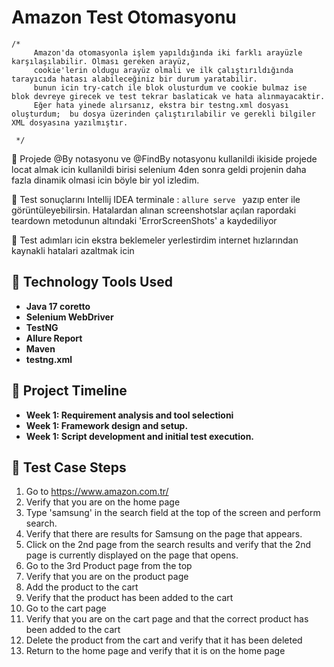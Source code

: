 # **Amazon Test Otomasyonu**

    /*
         Amazon'da otomasyonla işlem yapıldığında iki farklı arayüzle karşılaşılabilir. Olması gereken arayüz, 
         cookie'lerin oldugu arayüz olmali ve ilk çalıştırıldığında tarayıcıda hatası alabileceğiniz bir durum yaratabilir.
         bunun icin try-catch ile blok olusturdum ve cookie bulmaz ise blok devreye girecek ve test tekrar baslaticak ve hata alınmayacaktir.
         Eğer hata yinede alırsanız, ekstra bir testng.xml dosyası oluşturdum;  bu dosya üzerinden çalıştırılabilir ve gerekli bilgiler XML dosyasına yazılmıştır.

     */

📌 Projede @By notasyonu ve @FindBy notasyonu kullanildi ikiside projede locat almak icin kullanildi birisi selenium 4den sonra geldi projenin daha fazla dinamik olmasi icin böyle bir yol izledim.

📌 Test sonuçlarını Intellij IDEA terminale : `allure serve ` yazıp enter ile görüntüleyebilirsin.
   Hatalardan alınan screenshotslar açılan rapordaki teardown metodunun altındaki 'ErrorScreenShots' a kaydediliyor

📌 Test adımları icin ekstra beklemeler yerlestirdim internet hızlarından kaynakli hatalari azaltmak icin


## 🚀 Technology Tools Used
- **Java 17 coretto**
- **Selenium WebDriver**
- **TestNG**
- **Allure Report**
- **Maven**
- **testng.xml**


## 📌 Project Timeline
- **Week 1: Requirement analysis and tool selectioni**
- **Week 1: Framework design and setup.**
- **Week 1: Script development and initial test execution.**




## 📌 Test Case Steps

1. Go to https://www.amazon.com.tr/
2. Verify that you are on the home page
3. Type 'samsung' in the search field at the top of the screen and perform search.
4. Verify that there are results for Samsung on the page that appears.
5. Click on the 2nd page from the search results and verify that the 2nd page is
   currently displayed on the page that opens.
6. Go to the 3rd Product page from the top
7. Verify that you are on the product page
8. Add the product to the cart
9. Verify that the product has been added to the cart
10. Go to the cart page
11. Verify that you are on the cart page and that the correct product has been added to
    the cart
12. Delete the product from the cart and verify that it has been deleted
13. Return to the home page and verify that it is on the home page
